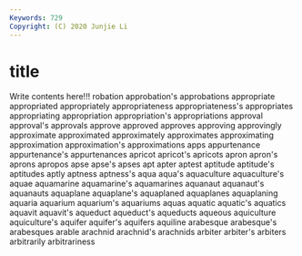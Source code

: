 ```yaml
---
Keywords: 729
Copyright: (C) 2020 Junjie Li
---
```


# title

Write contents here!!!
robation
approbation's 
approbations 
appropriate 
appropriated 
appropriately 
appropriateness 
appropriateness's 
appropriates 
appropriating 
appropriation
appropriation's 
appropriations 
approval 
approval's 
approvals 
approve 
approved 
approves 
approving 
approvingly
approximate 
approximated 
approximately 
approximates 
approximating 
approximation 
approximation's 
approximations 
apps 
appurtenance
appurtenance's 
appurtenances 
apricot 
apricot's 
apricots 
apron 
apron's 
aprons 
apropos 
apse
apse's 
apses 
apt 
apter 
aptest 
aptitude 
aptitude's 
aptitudes 
aptly 
aptness
aptness's 
aqua 
aqua's 
aquaculture 
aquaculture's 
aquae 
aquamarine 
aquamarine's 
aquamarines 
aquanaut
aquanaut's 
aquanauts 
aquaplane 
aquaplane's 
aquaplaned 
aquaplanes 
aquaplaning 
aquaria 
aquarium 
aquarium's
aquariums 
aquas 
aquatic 
aquatic's 
aquatics 
aquavit 
aquavit's 
aqueduct 
aqueduct's 
aqueducts
aqueous 
aquiculture 
aquiculture's 
aquifer 
aquifer's 
aquifers 
aquiline 
arabesque 
arabesque's 
arabesques
arable 
arachnid 
arachnid's 
arachnids 
arbiter 
arbiter's 
arbiters 
arbitrarily 
arbitrariness 
